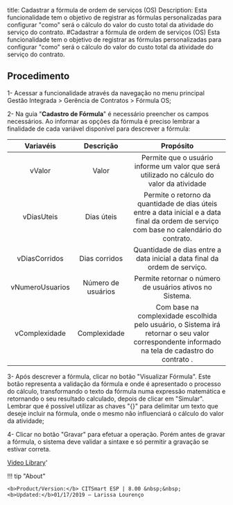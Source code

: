 title: Cadastrar a fórmula de ordem de serviços (OS)
Description: Esta funcionalidade tem o objetivo de registrar as fórmulas personalizadas para configurar "como" será o cálculo do valor do custo total da atividade do serviço do contrato. 
#Cadastrar a fórmula de ordem de serviços (OS)
Esta funcionalidade tem o objetivo de registrar as fórmulas personalizadas para configurar "como" será o cálculo do valor do custo total da atividade do serviço do contrato.

Procedimento
------------

1-  Acessar a funcionalidade através da navegação no menu principal Gestão
    Integrada \> Gerência de Contratos \> Fórmula OS;

2-  Na guia "**Cadastro de Fórmula**" é necessário preencher os campos
    necessários. Ao informar as opções da fórmula é preciso lembrar a finalidade
    de cada variável disponível para descrever a fórmula:

|  **Variavéis**  |    **Descrição**   |                                                                  **Propósito**                                                                  |
|:---------------:|:------------------:|:-----------------------------------------------------------------------------------------------------------------------------------------------:|
|      vValor     |        Valor       |                            Permite que o usuário informe um valor que será utilizado no cálculo do valor da atividade                           |
|    vDiasUteis   |     Dias úteis     |    Permite o retorno da quantidade de dias úteis entre a data inicial e a data final da ordem de serviço com base no calendário do contrato.    |
|  vDiasCorridos  |    Dias corridos   |                                    Quantidade de dias entre a data inicial a data final da ordem de serviço.                                    |
| vNumeroUsuarios | Número de usuários |                                             Permite retornar o número de usuários ativos no Sistema.                                            |
|  vComplexidade  |    Complexidade    | Com base na complexidade escolhida pelo usuário, o Sistema irá retornar o seu valor correspondente informado na tela de cadastro do contrato  . |

3-  Após descrever a fórmula, clicar no botão "Visualizar Fórmula". Este botão
    representa a validação da fórmula e onde é apresentado o processo do
    cálculo, transformando o texto da fórmula numa expressão matemática e
    retornando o seu resultado calculado, depois de clicar em "Simular". Lembrar
    que é possível utilizar as chaves "{}" para delimitar um texto que deseje
    incluir na fórmula, onde o mesmo não influenciará o cálculo do valor da
    atividade;

4-  Clicar no botão "Gravar" para efetuar a operação. Porém antes de gravar a
    fórmula, o sistema deve validar a sintaxe e só permitir a gravação se
    estivar correta.

<i class='fa fa-youtube-play  fa-2x' style='color:#97ce17;vertical-align: middle;'> </i> [Video Library](https://www.youtube.com/playlist?list=PLB5qK2uzf2RNUc7XoNAAOyo3Ex5fKM2db)'

!!! tip "About"

    <b>Product/Version:</b> CITSmart ESP | 8.00 &nbsp;&nbsp;
    <b>Updated:</b>01/17/2019 – Larissa Lourenço


